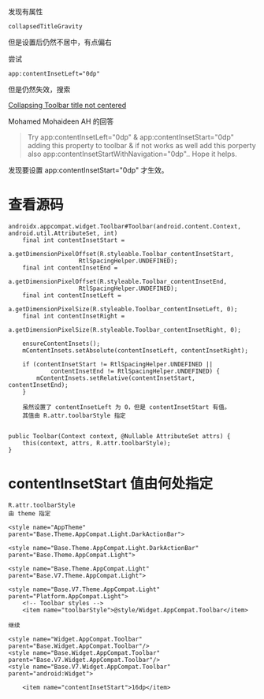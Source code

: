 发现有属性

    collapsedTitleGravity

但是设置后仍然不居中，有点偏右

尝试
    
    app:contentInsetLeft="0dp"
    
但是仍然失效，搜索

[Collapsing Toolbar title not centered](https://stackoverflow.com/questions/51910013)

Mohamed Mohaideen AH 的回答
> Try app:contentInsetLeft="0dp" & app:contentInsetStart="0dp" adding this property to toolbar & if not works as well add this porperty also app:contentInsetStartWithNavigation="0dp".. Hope it helps.

发现要设置 app:contentInsetStart="0dp" 才生效。


# 查看源码

    androidx.appcompat.widget.Toolbar#Toolbar(android.content.Context, android.util.AttributeSet, int)
        final int contentInsetStart =
                a.getDimensionPixelOffset(R.styleable.Toolbar_contentInsetStart,
                        RtlSpacingHelper.UNDEFINED);
        final int contentInsetEnd =
                a.getDimensionPixelOffset(R.styleable.Toolbar_contentInsetEnd,
                        RtlSpacingHelper.UNDEFINED);
        final int contentInsetLeft =
                a.getDimensionPixelSize(R.styleable.Toolbar_contentInsetLeft, 0);
        final int contentInsetRight =
                a.getDimensionPixelSize(R.styleable.Toolbar_contentInsetRight, 0);

        ensureContentInsets();
        mContentInsets.setAbsolute(contentInsetLeft, contentInsetRight);

        if (contentInsetStart != RtlSpacingHelper.UNDEFINED ||
                contentInsetEnd != RtlSpacingHelper.UNDEFINED) {
            mContentInsets.setRelative(contentInsetStart, contentInsetEnd);
        }
        
        虽然设置了 contentInsetLeft 为 0，但是 contentInsetStart 有值。
        其值由 R.attr.toolbarStyle 指定
        
        
    public Toolbar(Context context, @Nullable AttributeSet attrs) {
        this(context, attrs, R.attr.toolbarStyle);
    }
# contentInsetStart 值由何处指定
    R.attr.toolbarStyle
    由 theme 指定
    
    <style name="AppTheme" parent="Base.Theme.AppCompat.Light.DarkActionBar">
    
    <style name="Base.Theme.AppCompat.Light.DarkActionBar" parent="Base.Theme.AppCompat.Light">
    
    <style name="Base.Theme.AppCompat.Light" parent="Base.V7.Theme.AppCompat.Light">
    
    <style name="Base.V7.Theme.AppCompat.Light" parent="Platform.AppCompat.Light">
        <!-- Toolbar styles -->
        <item name="toolbarStyle">@style/Widget.AppCompat.Toolbar</item>
        
    继续
    
    <style name="Widget.AppCompat.Toolbar" parent="Base.Widget.AppCompat.Toolbar"/>
    <style name="Base.Widget.AppCompat.Toolbar" parent="Base.V7.Widget.AppCompat.Toolbar"/>
    <style name="Base.V7.Widget.AppCompat.Toolbar" parent="android:Widget">
    
        <item name="contentInsetStart">16dp</item>
